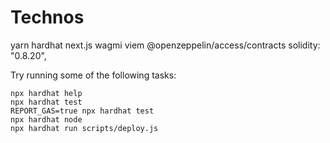 # Technos

yarn
hardhat
next.js
wagmi
viem
@openzeppelin/access/contracts
solidity: "0.8.20",

Try running some of the following tasks:

```shell
npx hardhat help
npx hardhat test
REPORT_GAS=true npx hardhat test
npx hardhat node
npx hardhat run scripts/deploy.js
```
